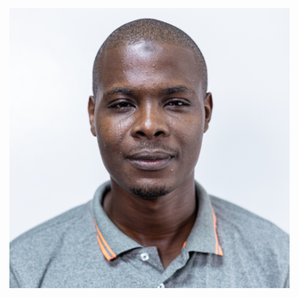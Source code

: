 ![Azeez Profile Picture](https://github.com/murenzo/markdown-portfolio/blob/master/_includes/profile.jpg)
